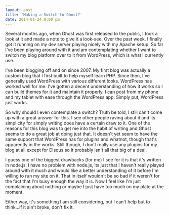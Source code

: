 ```yaml
---
layout: post
title: 'Making a Switch to Ghost?'
date: 2014-01-24 8:00 pm
---
```


Several months ago, when Ghost was first released to the public, I took a look at it and made a note to give it a look-see. Over the past week, I finally got it running on my dev server playing nicely with my Apache setup. So far I've been playing around with it and am contemplating whether I want to switch my blog platform over to it from WordPress, which is what I currently use.

I've been blogging off and on since 2007. My first blog was actually a custom blog that I first built to help myself learn PHP. Since then, I've generally used WordPress with various different looks. WordPress has worked well for me. I've gotten a decent understanding of how it works so I can build themes for it and maintain it properly. I can post from my phone and my tablet with ease through the WordPress app. Simply put, WordPress just works.

So why should I even contemplate a switch? Truth be told, I still can't come up with a great answer for this. I see other people raving about it and its simplicity for simply writing does have a certain draw to it. One of the reasons for this blog was to get me into the habit of writing and Ghost seems to do a great job at doing just that. It doesn't yet seem to have the same support that WordPress has for plugins and whatnot, though that's apparently in the works. Still though, I don't really use any plugins for my blog at all except for Disqus so it probably isn't all that big of a deal.

I guess one of the biggest drawbacks (for me) I see for it is that it's written in node.js. I have no problem with node.js, its just that I haven't really played around with it much and would like a better understanding of it before I'm willing to run my site on it. That in itself wouldn't be so bad if it weren't for the fact that I'm busy enough the way it is. Now I feel like I'm just complaining about nothing or maybe I just have too much on my plate at the moment.

Either way, it's something I am still considering, but I can't help but to think…if it ain't broke, don't fix it.
